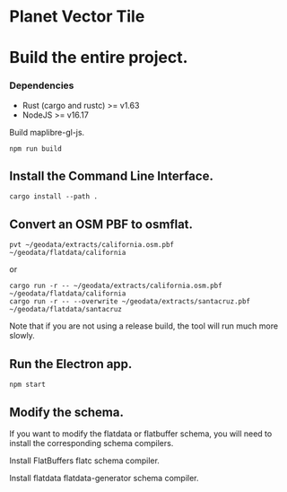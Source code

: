 # Planet Vector Tile

# Build the entire project.

### Dependencies

-   Rust (cargo and rustc) >= v1.63
-   NodeJS >= v16.17

Build maplibre-gl-js.

```
npm run build
```

## Install the Command Line Interface.

```
cargo install --path .
```

## Convert an OSM PBF to osmflat.

```
pvt ~/geodata/extracts/california.osm.pbf ~/geodata/flatdata/california
```

or

```
cargo run -r -- ~/geodata/extracts/california.osm.pbf ~/geodata/flatdata/california
cargo run -r -- --overwrite ~/geodata/extracts/santacruz.pbf ~/geodata/flatdata/santacruz
```

Note that if you are not using a release build, the tool will run much more slowly.

## Run the Electron app.

```
npm start
```

## Modify the schema.

If you want to modify the flatdata or flatbuffer schema, you will need to install the corresponding schema compilers.

Install FlatBuffers flatc schema compiler.

Install flatdata flatdata-generator schema compiler.
